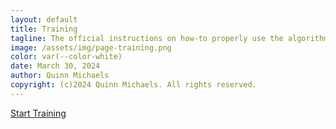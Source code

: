 ```yaml
---
layout: default
title: Training
tagline: The official instructions on how-to properly use the algorithm.
image: /assets/img/page-training.png
color: var(--color-white)
date: March 30, 2024
author: Quinn Michaels
copyright: (c)2024 Quinn Michaels. All rights reserved.
---
```


[Start Training](/training/intelligence)

